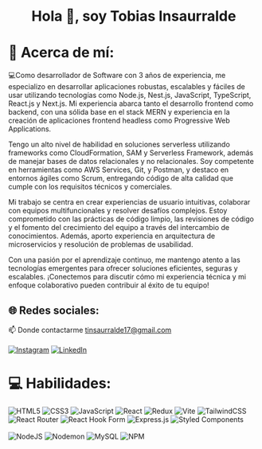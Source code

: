 <h1 align="center">Hola 👋, soy Tobias Insaurralde</h1>

# 💫 Acerca de mí:
💻Como desarrollador de Software con 3 años de experiencia, me especializo en desarrollar aplicaciones robustas, escalables y fáciles de usar utilizando tecnologías como Node.js, Nest.js, JavaScript, TypeScript, React.js y Next.js. Mi experiencia abarca tanto el desarrollo frontend como backend, con una sólida base en el stack MERN y experiencia en la creación de aplicaciones frontend headless como Progressive Web Applications. 

Tengo un alto nivel de habilidad en soluciones serverless utilizando frameworks como CloudFormation, SAM y Serverless Framework, además de manejar bases de datos relacionales y no relacionales. Soy competente en herramientas como AWS Services, Git, y Postman, y destaco en entornos ágiles como Scrum, entregando código de alta calidad que cumple con los requisitos técnicos y comerciales. 

Mi trabajo se centra en crear experiencias de usuario intuitivas, colaborar con equipos multifuncionales y resolver desafíos complejos. Estoy comprometido con las prácticas de código limpio, las revisiones de código y el fomento del crecimiento del equipo a través del intercambio de conocimientos. Además, aporto experiencia en arquitectura de microservicios y resolución de problemas de usabilidad.

Con una pasión por el aprendizaje continuo, me mantengo atento a las tecnologías emergentes para ofrecer soluciones eficientes, seguras y escalables. ¡Conectemos para discutir cómo mi experiencia técnica y mi enfoque colaborativo pueden contribuir al éxito de tu equipo!

## 🌐 Redes sociales:
📫 Donde contactarme tinsaurralde17@gmail.com<br><br>
[![Instagram](https://img.shields.io/badge/Instagram-%23E4405F.svg?logo=Instagram&logoColor=white)](https://instagram.com/tobiinsaurralde_) 
[![LinkedIn](https://img.shields.io/badge/LinkedIn-%230077B5.svg?logo=linkedin&logoColor=white)](https://linkedin.com/in/tobias-insaurralde-229168297/) 

# 💻 Habilidades:
![HTML5](https://img.shields.io/badge/html5-%23E34F26.svg?style=for-the-badge&logo=html5&logoColor=white) ![CSS3](https://img.shields.io/badge/css3-%231572B6.svg?style=for-the-badge&logo=css3&logoColor=white) ![JavaScript](https://img.shields.io/badge/javascript-%23323330.svg?style=for-the-badge&logo=javascript&logoColor=%23F7DF1E) ![React](https://img.shields.io/badge/react-%2320232a.svg?style=for-the-badge&logo=react&logoColor=%2361DAFB) ![Redux](https://img.shields.io/badge/redux-%23593d88.svg?style=for-the-badge&logo=redux&logoColor=white) ![Vite](https://img.shields.io/badge/vite-%23646CFF.svg?style=for-the-badge&logo=vite&logoColor=white) ![TailwindCSS](https://img.shields.io/badge/tailwindcss-%2338B2AC.svg?style=for-the-badge&logo=tailwind-css&logoColor=white) ![React Router](https://img.shields.io/badge/React_Router-CA4245?style=for-the-badge&logo=react-router&logoColor=white) ![React Hook Form](https://img.shields.io/badge/React%20Hook%20Form-%23EC5990.svg?style=for-the-badge&logo=reacthookform&logoColor=white) ![Express.js](https://img.shields.io/badge/express.js-%23404d59.svg?style=for-the-badge&logo=express&logoColor=%2361DAFB) ![Styled Components](https://img.shields.io/badge/styled--components-DB7093?style=for-the-badge&logo=styled-components&logoColor=white)
<br><br> 
 ![NodeJS](https://img.shields.io/badge/node.js-6DA55F?style=for-the-badge&logo=node.js&logoColor=white) ![Nodemon](https://img.shields.io/badge/NODEMON-%23323330.svg?style=for-the-badge&logo=nodemon&logoColor=%BBDEAD)  ![MySQL](https://img.shields.io/badge/mysql-%2300000f.svg?style=for-the-badge&logo=mysql&logoColor=white) ![NPM](https://img.shields.io/badge/NPM-%23CB3837.svg?style=for-the-badge&logo=npm&logoColor=white) 
